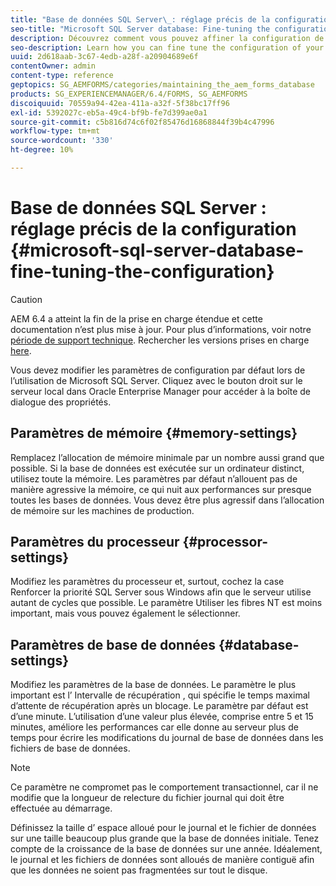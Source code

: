 ```yaml
---
title: "Base de données SQL Server\_: réglage précis de la configuration"
seo-title: "Microsoft SQL Server database: Fine-tuning the configuration"
description: Découvrez comment vous pouvez affiner la configuration de votre base de données Microsoft SQL Server.
seo-description: Learn how you can fine tune the configuration of your Microsoft SQL Server database.
uuid: 2d618aab-3c67-4edb-a28f-a20904689e6f
contentOwner: admin
content-type: reference
geptopics: SG_AEMFORMS/categories/maintaining_the_aem_forms_database
products: SG_EXPERIENCEMANAGER/6.4/FORMS, SG_AEMFORMS
discoiquuid: 70559a94-42ea-411a-a32f-5f38bc17ff96
exl-id: 5392027c-eb5a-49c4-bf9b-fe7d399ae0a1
source-git-commit: c5b816d74c6f02f85476d16868844f39b4c47996
workflow-type: tm+mt
source-wordcount: '330'
ht-degree: 10%

---
```


# Base de données SQL Server : réglage précis de la configuration {#microsoft-sql-server-database-fine-tuning-the-configuration}

>[!CAUTION]
>
>AEM 6.4 a atteint la fin de la prise en charge étendue et cette documentation n’est plus mise à jour. Pour plus d’informations, voir notre [période de support technique](https://helpx.adobe.com/fr/support/programs/eol-matrix.html). Rechercher les versions prises en charge [here](https://experienceleague.adobe.com/docs/?lang=fr).

Vous devez modifier les paramètres de configuration par défaut lors de l’utilisation de Microsoft SQL Server. Cliquez avec le bouton droit sur le serveur local dans Oracle Enterprise Manager pour accéder à la boîte de dialogue des propriétés.

## Paramètres de mémoire {#memory-settings}

Remplacez l’allocation de mémoire minimale par un nombre aussi grand que possible. Si la base de données est exécutée sur un ordinateur distinct, utilisez toute la mémoire. Les paramètres par défaut n’allouent pas de manière agressive la mémoire, ce qui nuit aux performances sur presque toutes les bases de données. Vous devez être plus agressif dans l’allocation de mémoire sur les machines de production.

## Paramètres du processeur {#processor-settings}

Modifiez les paramètres du processeur et, surtout, cochez la case Renforcer la priorité SQL Server sous Windows afin que le serveur utilise autant de cycles que possible. Le paramètre Utiliser les fibres NT est moins important, mais vous pouvez également le sélectionner.

## Paramètres de base de données {#database-settings}

Modifiez les paramètres de la base de données. Le paramètre le plus important est l’ Intervalle de récupération , qui spécifie le temps maximal d’attente de récupération après un blocage. Le paramètre par défaut est d’une minute. L’utilisation d’une valeur plus élevée, comprise entre 5 et 15 minutes, améliore les performances car elle donne au serveur plus de temps pour écrire les modifications du journal de base de données dans les fichiers de base de données.

>[!NOTE]
>
>Ce paramètre ne compromet pas le comportement transactionnel, car il ne modifie que la longueur de relecture du fichier journal qui doit être effectuée au démarrage.

Définissez la taille d’ espace alloué pour le journal et le fichier de données sur une taille beaucoup plus grande que la base de données initiale. Tenez compte de la croissance de la base de données sur une année. Idéalement, le journal et les fichiers de données sont alloués de manière contiguë afin que les données ne soient pas fragmentées sur tout le disque.
